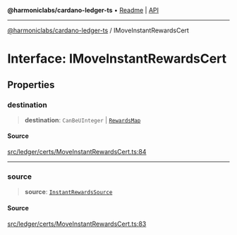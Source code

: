 **@harmoniclabs/cardano-ledger-ts** • [Readme](../Introduction.md) \| [API](../globals.md)

***

[@harmoniclabs/cardano-ledger-ts](../Introduction.md) / IMoveInstantRewardsCert

# Interface: IMoveInstantRewardsCert

## Properties

### destination

> **destination**: `CanBeUInteger` \| [`RewardsMap`](../type-aliases/RewardsMap.md)

#### Source

[src/ledger/certs/MoveInstantRewardsCert.ts:84](https://github.com/HarmonicLabs/cardano-ledger-ts/blob/d1659b0/src/ledger/certs/MoveInstantRewardsCert.ts#L84)

***

### source

> **source**: [`InstantRewardsSource`](../enumerations/InstantRewardsSource.md)

#### Source

[src/ledger/certs/MoveInstantRewardsCert.ts:83](https://github.com/HarmonicLabs/cardano-ledger-ts/blob/d1659b0/src/ledger/certs/MoveInstantRewardsCert.ts#L83)
